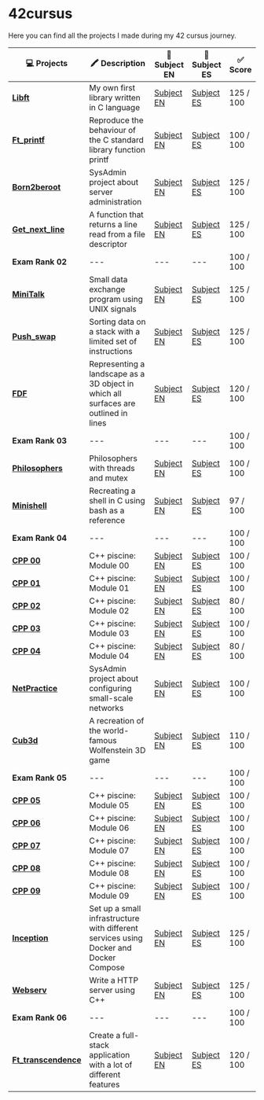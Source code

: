 # 42cursus
Here you can find all the projects I made during my 42 cursus journey. 

| 💻 Projects | 🖍️ Description | 📄 Subject EN | 📄 Subject ES | ✅ Score |
|------|-------|--------|----------|--------|
|[**Libft**](https://github.com/MGuardia10/42cursus_libft) | My own first library written in C language | [Subject EN](https://github.com/MGuardia10/42cursus/tree/main/subjects/en/libft_subject_en.pdf) | [Subject ES](https://github.com/MGuardia10/42cursus/tree/main/subjects/es/libft_subject_es.pdf) | 125 / 100 |
| [**Ft_printf**](https://github.com/MGuardia10/42cursus_printf) | Reproduce the behaviour of the C standard library function printf | [Subject EN](https://github.com/MGuardia10/42cursus/tree/main/subjects/en/printf_subject_en.pdf) | [Subject ES](https://github.com/MGuardia10/42cursus/tree/main/subjects/es/printf_subject_es.pdf) | 100 / 100 |
| [**Born2beroot**](https://github.com/MGuardia10/42cursus_Born2beroot) | SysAdmin project about server administration | [Subject EN](https://github.com/MGuardia10/42cursus/tree/main/subjects/en/b2r_subject_en.pdf) | [Subject ES](https://github.com/MGuardia10/42cursus/tree/main/subjects/es/b2r_subject_es.pdf) | 125 / 100 |
| [**Get_next_line**](https://github.com/MGuardia10/42cursus_get_next_line) | A function that returns a line read from a file descriptor | [Subject EN](https://github.com/MGuardia10/42cursus/tree/main/subjects/en/gnl_subject_en.pdf) | [Subject ES](https://github.com/MGuardia10/42cursus/tree/main/subjects/es/gnl_subject_es.pdf) | 125 / 100 |
| **Exam Rank 02** | --- | --- | --- | 100 / 100 |
| [**MiniTalk**](https://github.com/MGuardia10/42cursus_minitalk) | Small data exchange program using UNIX signals | [Subject EN](https://github.com/MGuardia10/42cursus/tree/main/subjects/en/minitalk_subject_en.pdf) | [Subject ES](https://github.com/MGuardia10/42cursus/tree/main/subjects/es/minitalk_subject_es.pdf) | 125 / 100 |
| [**Push_swap**](https://github.com/MGuardia10/42cursus_push_swap) | Sorting data on a stack with a limited set of instructions | [Subject EN](https://github.com/MGuardia10/42cursus/tree/main/subjects/en/push_swap_subject_en.pdf) | [Subject ES](https://github.com/MGuardia10/42cursus/tree/main/subjects/es/push_swap_subject_es.pdf) | 125 / 100 |
| [**FDF**](https://github.com/MGuardia10/42cursus_fdf) | Representing a landscape as a 3D object in which all surfaces are outlined in lines | [Subject EN](https://github.com/MGuardia10/42cursus/tree/main/subjects/en/fdf_subject_en.pdf) | [Subject ES](https://github.com/MGuardia10/42cursus/tree/main/subjects/es/fdf_subject_es.pdf) | 120 / 100 |
| **Exam Rank 03** | --- | --- | --- | 100 / 100 |
| [**Philosophers**](https://github.com/MGuardia10/42cursus_philosophers) | Philosophers with threads and mutex | [Subject EN](https://github.com/MGuardia10/42cursus/tree/main/subjects/en/philo_subject_en.pdf) | [Subject ES](https://github.com/MGuardia10/42cursus/tree/main/subjects/es/philo_subject_es.pdf) | 100 / 100 |
| [**Minishell**](https://github.com/MGuardia10/42cursus_minishell) | Recreating a shell in C using bash as a reference | [Subject EN](https://github.com/MGuardia10/42cursus/tree/main/subjects/en/minishell_subject_en.pdf) | [Subject ES](https://github.com/MGuardia10/42cursus/tree/main/subjects/es/minishell_subject_es.pdf) | 97  / 100 |
| **Exam Rank 04** | --- | --- | --- | 100 / 100 |
| [**CPP 00**](https://github.com/MGuardia10/42cursus_CPP) | C++ piscine: Module 00 | [Subject EN](https://github.com/MGuardia10/42cursus/tree/main/subjects/en/cpp0_subject_en.pdf) | [Subject ES](https://github.com/MGuardia10/42cursus/tree/main/subjects/en/cpp0_subject_en.pdf) | 100 / 100 |
| [**CPP 01**](https://github.com/MGuardia10/42cursus_CPP) | C++ piscine: Module 01 | [Subject EN](https://github.com/MGuardia10/42cursus/tree/main/subjects/en/cpp1_subject_en.pdf) | [Subject ES](https://github.com/MGuardia10/42cursus/tree/main/subjects/en/cpp1_subject_en.pdf) | 100 / 100 |
| [**CPP 02**](https://github.com/MGuardia10/42cursus_CPP) | C++ piscine: Module 02 | [Subject EN](https://github.com/MGuardia10/42cursus/tree/main/subjects/en/cpp2_subject_en.pdf) | [Subject ES](https://github.com/MGuardia10/42cursus/tree/main/subjects/en/cpp2_subject_en.pdf) | 80 / 100 |
| [**CPP 03**](https://github.com/MGuardia10/42cursus_CPP) | C++ piscine: Module 03 | [Subject EN](https://github.com/MGuardia10/42cursus/tree/main/subjects/en/cpp3_subject_en.pdf) | [Subject ES](https://github.com/MGuardia10/42cursus/tree/main/subjects/en/cpp3_subject_en.pdf) | 100 / 100 |
| [**CPP 04**](https://github.com/MGuardia10/42cursus_CPP) | C++ piscine: Module 04 | [Subject EN](https://github.com/MGuardia10/42cursus/tree/main/subjects/en/cpp4_subject_en.pdf) | [Subject ES](https://github.com/MGuardia10/42cursus/tree/main/subjects/en/cpp4_subject_en.pdf) | 80 / 100 |
| [**NetPractice**](https://github.com/MGuardia10/42cursus_netpractice) | SysAdmin project about configuring small-scale networks | [Subject EN](https://github.com/MGuardia10/42cursus/tree/main/subjects/en/netpractice_subject_en.pdf) | [Subject ES](https://github.com/MGuardia10/42cursus/tree/main/subjects/en/netpractice_subject_en.pdf) | 100 / 100 |
| [**Cub3d**](https://github.com/MGuardia10/42cursus_cub3d) | A recreation of the world-famous Wolfenstein 3D game | [Subject EN](https://github.com/MGuardia10/42cursus/tree/main/subjects/en/cub3d_subject_en.pdf) | [Subject ES](https://github.com/MGuardia10/42cursus/tree/main/subjects/en/cub3d_subject_en.pdf) | 110 / 100 |
| **Exam Rank 05** | --- | --- | --- | 100 / 100 |
| [**CPP 05**](https://github.com/MGuardia10/42cursus_CPP) | C++ piscine: Module 05 | [Subject EN](https://github.com/MGuardia10/42cursus/tree/main/subjects/en/cpp5_subject_en.pdf) | [Subject ES](https://github.com/MGuardia10/42cursus/tree/main/subjects/en/cpp5_subject_en.pdf) | 100 / 100 |
| [**CPP 06**](https://github.com/MGuardia10/42cursus_CPP) | C++ piscine: Module 06 | [Subject EN](https://github.com/MGuardia10/42cursus/tree/main/subjects/en/cpp6_subject_en.pdf) | [Subject ES](https://github.com/MGuardia10/42cursus/tree/main/subjects/en/cpp6_subject_en.pdf) | 100 / 100 |
| [**CPP 07**](https://github.com/MGuardia10/42cursus_CPP) | C++ piscine: Module 07 | [Subject EN](https://github.com/MGuardia10/42cursus/tree/main/subjects/en/cpp7_subject_en.pdf) | [Subject ES](https://github.com/MGuardia10/42cursus/tree/main/subjects/en/cpp7_subject_en.pdf) | 100 / 100 |
| [**CPP 08**](https://github.com/MGuardia10/42cursus_CPP) | C++ piscine: Module 08 | [Subject EN](https://github.com/MGuardia10/42cursus/tree/main/subjects/en/cpp8_subject_en.pdf) | [Subject ES](https://github.com/MGuardia10/42cursus/tree/main/subjects/en/cpp8_subject_en.pdf) | 100 / 100 |
| [**CPP 09**](https://github.com/MGuardia10/42cursus_CPP) | C++ piscine: Module 09 | [Subject EN](https://github.com/MGuardia10/42cursus/tree/main/subjects/en/cpp9_subject_en.pdf) | [Subject ES](https://github.com/MGuardia10/42cursus/tree/main/subjects/en/cpp9_subject_en.pdf) | 100 / 100 |
| [**Inception**](https://github.com/MGuardia10/42cursus_inception) | Set up a small infrastructure with different services using Docker and Docker Compose | [Subject EN](https://github.com/MGuardia10/42cursus/tree/main/subjects/en/inception_subject_en.pdf) | [Subject ES](https://github.com/MGuardia10/42cursus/tree/main/subjects/en/inception_subject_en.pdf) | 125 / 100 |
| [**Webserv**](https://github.com/MGuardia10/42cursus_webserv) | Write a HTTP server using C++ | [Subject EN](https://github.com/MGuardia10/42cursus/tree/main/subjects/en/webserver_subject_en.pdf) | [Subject ES](https://github.com/MGuardia10/42cursus/tree/main/subjects/en/webserver_subject_en.pdf) | 125 / 100 |
| **Exam Rank 06** | --- | --- | --- | 100 / 100 |
| [**Ft_transcendence**](https://github.com/MGuardia10/) | Create a full-stack application with a lot of different features | [Subject EN](https://github.com/MGuardia10/42cursus/tree/main/subjects/en/transcendence_subject_en.pdf) | [Subject ES](https://github.com/MGuardia10/42cursus/tree/main/subjects/en/transcendence_subject_en.pdf) | 120 / 100 |

